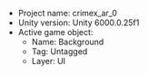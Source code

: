 <!-- UNITY CODE ASSIST INSTRUCTIONS START -->
- Project name: crimex_ar_0
- Unity version: Unity 6000.0.25f1
- Active game object:
  - Name: Background
  - Tag: Untagged
  - Layer: UI
<!-- UNITY CODE ASSIST INSTRUCTIONS END -->